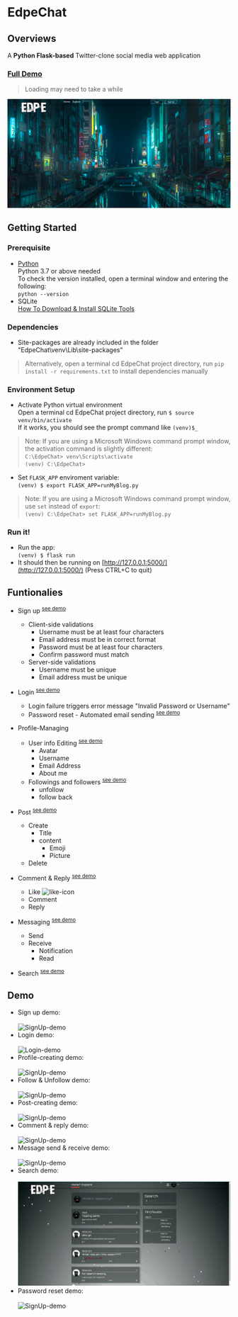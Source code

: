 
# EdpeChat
## Overviews
A **Python Flask-based** Twitter-clone social media web application </br>
### [Full Demo](https://edpegg.herokuapp.com/) </br>
> Loading may need to take a while

![full-demo](/screenshots/full-demo.png)
</br>
## Getting Started
### Prerequisite

 - [Python](https://www.python.org/downloads/)<br />
	Python 3.7 or above needed <br />
	To check the version installed, open a terminal window and entering the following: <br />
	``python --version``
 - SQLite <br />
	 [How To Download & Install SQLite Tools](How%20To%20Download%20&%20Install%20SQLite%20Tools)
### Dependencies
	
 - Site-packages are already included in the folder "EdpeChat\venv\Lib\site-packages"
 > Alternatively, open a terminal cd EdpeChat project directory, run  ``pip install -r requirements.txt`` to install dependencies manually
 
### Environment Setup
 - Activate Python virtual environment <br />
 Open a terminal cd EdpeChat project directory, run
  ``$ source venv/bin/activate``<br />
 If it works, you should see the prompt command like
 ``(venv)$_`` 
 > Note: If you are using a Microsoft Windows command prompt window, the activation command is slightly different: </br>
 > ``C:\EdpeChat> venv\Scripts\activate``<br />
 > ``(venv) C:\EdpeChat>``
 
 - Set ``FLASK_APP`` enviroment variable: </br>
 ``(venv) $ export FLASK_APP=runMyBlog.py``
 > Note:  If you are using a Microsoft Windows command prompt window, use `set` instead of `export`: </br>
 > `(venv) C:\EdpeChat> set FLASK_APP=runMyBlog.py`

### Run it!
 - Run the app: </br>
 `(venv) $ flask run`
 -  It should then be running on  [http://127.0.0.1:5000/](http://127.0.0.1:5000/)  (Press CTRL+C to quit)

	 
## Funtionalies
 - Sign up <sup>[see demo](#myfootnote1)</sup>
	 - Client-side validations
		 - Username must be at least four characters 
		 - Email address must be in correct format
		 - Password must be at least four characters
		 - Confirm password must match
	 - Server-side validations
		 - Username must be unique
		 - Email address must be unique
 - Login <sup>[see demo](#myfootnote2)</sup>
	 - Login failure triggers error message "Invalid Password or Username"
	 - Password reset - Automated email sending <sup>[see demo](#myfootnote9)</sup>
 - Profile-Managing
	 - User info Editing <sup>[see demo](#myfootnote3)</sup>
		 - Avatar
		 - Username
		 - Email Address
		 - About me
	- Followings and followers <sup>[see demo](#myfootnote4)</sup>
		- unfollow 
		- follow back
 - Post <sup>[see demo](#myfootnote5)</sup>
	 - Create
		 - Title 
		 - content
			 - Emoji
			 - Picture
	 - Delete
	 
 - Comment & Reply <sup>[see demo](#myfootnote6)</sup>   
	 - Like ![like-icon](https://img.icons8.com/material-sharp/24/000000/facebook-like--v1.png%22)
	 - Comment
	 - Reply
 - Messaging <sup>[see demo](#myfootnote7)</sup>
	 - Send
	 - Receive
		 - Notification
		 - Read
 - Search <sup>[see demo](#myfootnote8)</sup>
 
## Demo
- <a name="myfootnote1">Sign up demo: </a>
<br></br>
![SignUp-demo](/screenshots/SignUp.gif)
- <a name="myfootnote2">Login demo: </a>
<br></br>
![Login-demo](/screenshots/Login.gif)
- <a name="myfootnote3">Profile-creating demo: </a>
<br></br>
![SignUp-demo](/screenshots/Profile-creating.gif)
- <a name="myfootnote4">Follow & Unfollow demo: </a>
<br></br>
![SignUp-demo](/screenshots/Following1.gif)
- <a name="myfootnote5">Post-creating demo: </a>
<br></br>
![SignUp-demo](/screenshots/Post.gif)
- <a name="myfootnote6">Comment & reply demo: </a>
<br></br>
![SignUp-demo](/screenshots/Comment2.gif)
- <a name="myfootnote7">Message send & receive demo: </a>
<br></br>
![SignUp-demo](/screenshots/Messaging.gif)
- <a name="myfootnote8">Search demo: </a>
<br></br>
![SignUp-demo](/screenshots/Search.gif)
- <a name="myfootnote9">Password reset demo: </a>
<br></br>
![SignUp-demo](/screenshots/Password-reset.gif)
